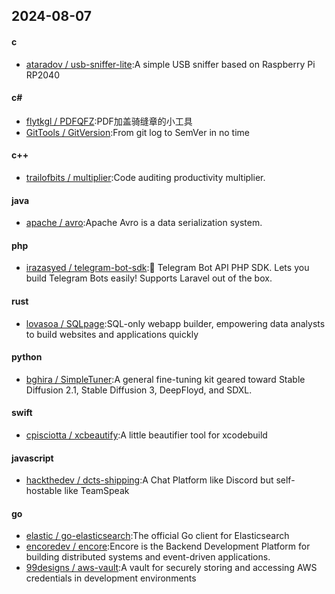 ## 2024-08-07
#### c
* [ataradov / usb-sniffer-lite](https://github.com/ataradov/usb-sniffer-lite):A simple USB sniffer based on Raspberry Pi RP2040
#### c#
* [flytkgl / PDFQFZ](https://github.com/flytkgl/PDFQFZ):PDF加盖骑缝章的小工具
* [GitTools / GitVersion](https://github.com/GitTools/GitVersion):From git log to SemVer in no time
#### c++
* [trailofbits / multiplier](https://github.com/trailofbits/multiplier):Code auditing productivity multiplier.
#### java
* [apache / avro](https://github.com/apache/avro):Apache Avro is a data serialization system.
#### php
* [irazasyed / telegram-bot-sdk](https://github.com/irazasyed/telegram-bot-sdk):🤖 Telegram Bot API PHP SDK. Lets you build Telegram Bots easily! Supports Laravel out of the box.
#### rust
* [lovasoa / SQLpage](https://github.com/lovasoa/SQLpage):SQL-only webapp builder, empowering data analysts to build websites and applications quickly
#### python
* [bghira / SimpleTuner](https://github.com/bghira/SimpleTuner):A general fine-tuning kit geared toward Stable Diffusion 2.1, Stable Diffusion 3, DeepFloyd, and SDXL.
#### swift
* [cpisciotta / xcbeautify](https://github.com/cpisciotta/xcbeautify):A little beautifier tool for xcodebuild
#### javascript
* [hackthedev / dcts-shipping](https://github.com/hackthedev/dcts-shipping):A Chat Platform like Discord but self-hostable like TeamSpeak
#### go
* [elastic / go-elasticsearch](https://github.com/elastic/go-elasticsearch):The official Go client for Elasticsearch
* [encoredev / encore](https://github.com/encoredev/encore):Encore is the Backend Development Platform for building distributed systems and event-driven applications.
* [99designs / aws-vault](https://github.com/99designs/aws-vault):A vault for securely storing and accessing AWS credentials in development environments
